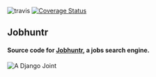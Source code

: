 ![travis](https://travis-ci.org/timkofu/jobhuntr.svg?branch=master)
[![Coverage Status](https://coveralls.io/repos/timkofu/jobhuntr/badge.svg?branch=master&service=github)](https://coveralls.io/github/timkofu/jobhuntr?branch=master)
## Jobhuntr

#### Source code for [Jobhuntr](http://jobhuntr.redbit.co.ke/), a jobs search engine.

![A Django Joint](https://www.djangoproject.com/m/img/badges/djangojoint107x25.gif)
